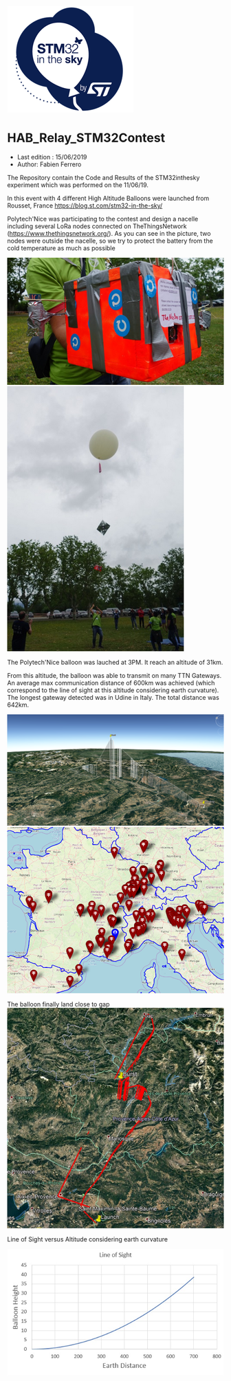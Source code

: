 <img src="https://github.com/FabienFerrero/HAB_Relay_STM32Contest/blob/master/pictures/STM32-in-the-sky.png">


# HAB_Relay_STM32Contest
* Last edition : 15/06/2019
* Author: Fabien Ferrero

The Repository contain the Code and Results of the STM32inthesky experiment which was performed on the 11/06/19.

In this event with 4 different High Altitude Balloons were launched from Rousset, France
https://blog.st.com/stm32-in-the-sky/

Polytech'Nice was participating to the contest and design a nacelle including several LoRa nodes connected on TheThingsNetwork (https://www.thethingsnetwork.org/).
As you can see in the picture, two nodes were outside the nacelle, so we try to protect the battery from the cold temperature as much as possible

<img src="https://github.com/FabienFerrero/HAB_Relay_STM32Contest/blob/master/pictures/Nacelle.png">

<img src="https://github.com/FabienFerrero/HAB_Relay_STM32Contest/blob/master/pictures/launch.jpg">

The Polytech'Nice balloon was lauched at 3PM. It reach an altitude of 31km.

From this altitude, the balloon was able to transmit on many TTN Gateways. An average max communication distance of 600km was achieved (which correspond to the line of sight at this altitude considering earth curvature).
The longest gateway detected was in Udine in Italy. The total distance was 642km.

<img src="https://github.com/FabienFerrero/HAB_Relay_STM32Contest/blob/master/pictures/vue_ballon2.png">

<img src="https://github.com/FabienFerrero/HAB_Relay_STM32Contest/blob/master/pictures/dipole2_mini.png">

The balloon finally land close to gap
<img src="https://github.com/FabienFerrero/HAB_Relay_STM32Contest/blob/master/pictures/map.jpg">

Line of Sight versus Altitude considering earth curvature

<img src="https://github.com/FabienFerrero/HAB_Relay_STM32Contest/blob/master/pictures/LOS_vs_Altitude.jpg">









